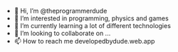 - 👋 Hi, I’m @theprogrammerdude
- 👀 I’m interested in programming, physics and games
- 🌱 I’m currently learning a lot of different technologies
- 💞️ I’m looking to collaborate on ...
- 📫 How to reach me developedbydude.web.app

<!---
theprogrammerdude/theprogrammerdude is a ✨ special ✨ repository because its `README.md` (this file) appears on your GitHub profile.
You can click the Preview link to take a look at your changes.
--->
